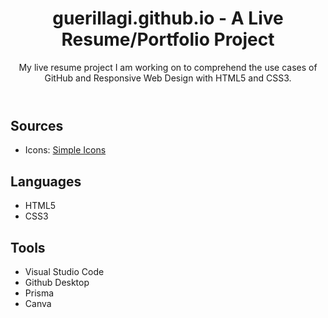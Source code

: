 <header>
  <h1>guerillagi.github.io - A Live Resume/Portfolio Project</h1>
My live resume project I am working on to comprehend the use cases of GitHub and Responsive Web Design with HTML5 and CSS3.
  </header>
  <body>
  <h2>Sources</h2> 
  <ul>
    <li>Icons: <a href="https://simpleicons.org/">Simple Icons</a></li></ul>
  <h2>Languages</h2> 
  <ul>
    <li>HTML5</li> 
    <li>CSS3</li></ul>
    <h2>Tools</h2> 
    <ul>
    <li>Visual Studio Code</li>
      <li>Github Desktop</li>
      <li>Prisma</li>
      <li>Canva</li></ul>
